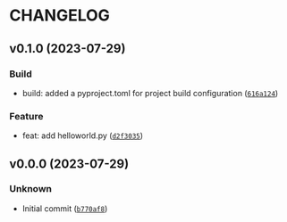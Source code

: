 # CHANGELOG



## v0.1.0 (2023-07-29)

### Build

* build: added a pyproject.toml for project build configuration ([`616a124`](https://github.com/kukuroo-mountain/contract-consumer/commit/616a124ac19d912c0fb14d7e3beb00c243a8c2a1))

### Feature

* feat: add helloworld.py ([`d2f3035`](https://github.com/kukuroo-mountain/contract-consumer/commit/d2f30352fa9ea37510b526b55be1bc8793b1a4d1))


## v0.0.0 (2023-07-29)

### Unknown

* Initial commit ([`b770af8`](https://github.com/kukuroo-mountain/contract-consumer/commit/b770af8b571eb4f8a666a22d8b2f07c0c04efad6))
